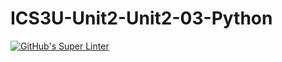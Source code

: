 # ICS3U-Unit2-Unit2-03-Python

[![GitHub's Super Linter](https://github.com/Samuel-Webster-178/ICS3U-Assignment-08-CircuitPython-04/workflows/GitHub's%20Super%20Linter/badge.svg)](https://github.com/Samuel-Webster-178/ICS3U-Assignment-08-CircuitPython-04/actions)
